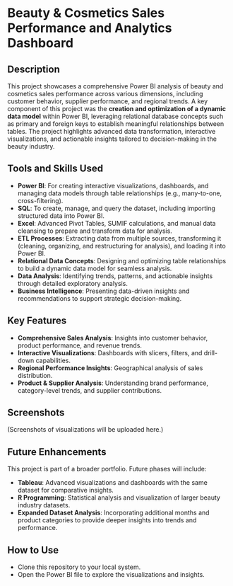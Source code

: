 # Beauty & Cosmetics Sales Performance and Analytics Dashboard

## Description
This project showcases a comprehensive Power BI analysis of beauty and cosmetics sales performance across various dimensions, including customer behavior, supplier performance, and regional trends. A key component of this project was the **creation and optimization of a dynamic data model** within Power BI, leveraging relational database concepts such as primary and foreign keys to establish meaningful relationships between tables. The project highlights advanced data transformation, interactive visualizations, and actionable insights tailored to decision-making in the beauty industry.

## Tools and Skills Used
- **Power BI**: For creating interactive visualizations, dashboards, and managing data models through table relationships (e.g., many-to-one, cross-filtering).
- **SQL**: To create, manage, and query the dataset, including importing structured data into Power BI.
- **Excel**: Advanced Pivot Tables, SUMIF calculations, and manual data cleansing to prepare and transform data for analysis.
- **ETL Processes**: Extracting data from multiple sources, transforming it (cleaning, organizing, and restructuring for analysis), and loading it into Power BI.
- **Relational Data Concepts**: Designing and optimizing table relationships to build a dynamic data model for seamless analysis.
- **Data Analysis**: Identifying trends, patterns, and actionable insights through detailed exploratory analysis.
- **Business Intelligence**: Presenting data-driven insights and recommendations to support strategic decision-making.

## Key Features
- **Comprehensive Sales Analysis**: Insights into customer behavior, product performance, and revenue trends.
- **Interactive Visualizations**: Dashboards with slicers, filters, and drill-down capabilities.
- **Regional Performance Insights**: Geographical analysis of sales distribution.
- **Product & Supplier Analysis**: Understanding brand performance, category-level trends, and supplier contributions.

## Screenshots
(Screenshots of visualizations will be uploaded here.)

## Future Enhancements
This project is part of a broader portfolio. Future phases will include:
- **Tableau**: Advanced visualizations and dashboards with the same dataset for comparative insights.
- **R Programming**: Statistical analysis and visualization of larger beauty industry datasets.
- **Expanded Dataset Analysis**: Incorporating additional months and product categories to provide deeper insights into trends and performance.

## How to Use
- Clone this repository to your local system.
- Open the Power BI file to explore the visualizations and insights.

